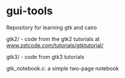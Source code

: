 gui-tools
=========

Repository for learning gtk and cairo

gtk2/ - code from the gtk2 tutorials at
www.zetcode.com/tutorials/gtktutorial/

gtk3/ - code from gtk3 tutorials

gtk_notebook.c: a simple two-page notebook


